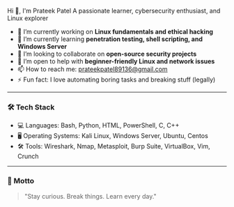  Hi 👋, I'm Prateek Patel
A passionate learner, cybersecurity enthusiast, and Linux explorer

- 🔭 I’m currently working on **Linux fundamentals and ethical hacking**
- 🌱 I’m currently learning **penetration testing, shell scripting, and Windows Server**
- 👯 I’m looking to collaborate on **open-source security projects**
- 🤝 I’m open to help with **beginner-friendly Linux and network issues**
- 📫 How to reach me: prateekpatel89136@gmail.com
- ⚡ Fun fact: I love automating boring tasks and breaking stuff (legally)

---

### 🛠️ Tech Stack
- 💻 Languages: Bash, Python, HTML, PowerShell, C, C++
- 🖥️ Operating Systems: Kali Linux, Windows Server, Ubuntu, Centos
- 🛠️ Tools: Wireshark, Nmap, Metasploit, Burp Suite, VirtualBox, Vim, Crunch

---

### 🧠 Motto
> "Stay curious. Break things. Learn every day."

